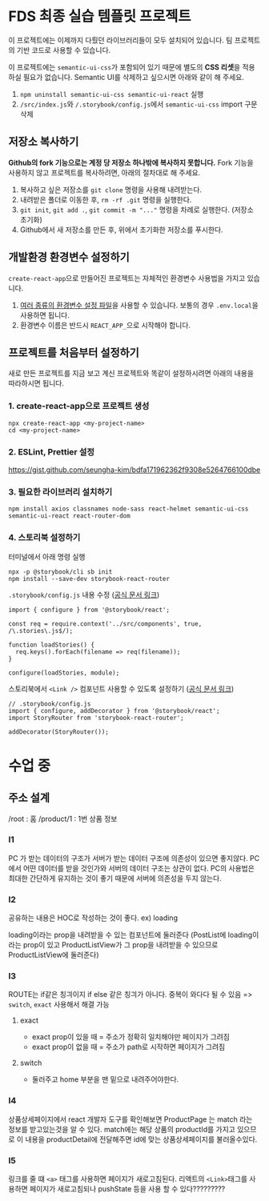 # FDS 최종 실습 템플릿 프로젝트

이 프로젝트에는 이제까지 다뤘던 라이브러리들이 모두 설치되어 있습니다. 팀 프로젝트의 기반 코드로 사용할 수 있습니다.

이 프로젝트에는 `semantic-ui-css`가 포함되어 있기 때문에 별도의 **CSS 리셋**을 적용하실 필요가 없습니다. Semantic UI를 삭제하고 싶으시면 아래와 같이 해 주세요.

1. `npm uninstall semantic-ui-css semantic-ui-react` 실행
2. `/src/index.js`와 `/.storybook/config.js`에서 `semantic-ui-css` import 구문 삭제

## 저장소 복사하기

**Github의 fork 기능으로는 계정 당 저장소 하나밖에 복사하지 못합니다.** Fork 기능을 사용하지 않고 프로젝트를 복사하려면, 아래의 절차대로 해 주세요.

1. 복사하고 싶은 저장소를 `git clone` 명령을 사용해 내려받는다.
1. 내려받은 폴더로 이동한 후, `rm -rf .git` 명령을 실행한다.
1. `git init`, `git add .`, `git commit -m "..."` 명령을 차례로 실행한다. (저장소 초기화)
1. Github에서 새 저장소를 만든 후, 위에서 초기화한 저장소를 푸시한다.

## 개발환경 환경변수 설정하기

`create-react-app`으로 만들어진 프로젝트는 자체적인 환경변수 사용법을 가지고 있습니다.

1. [여러 종류의 환경변수 설정 파일](https://facebook.github.io/create-react-app/docs/adding-custom-environment-variables#what-other-env-files-can-be-used)을 사용할 수 있습니다. 보통의 경우 `.env.local`을 사용하면 됩니다.
1. 환경변수 이름은 반드시 `REACT_APP_`으로 시작해야 합니다.

## 프로젝트를 처음부터 설정하기

새로 만든 프로젝트를 지금 보고 계신 프로젝트와 똑같이 설정하시려면 아래의 내용을 따라하시면 됩니다.

### 1. create-react-app으로 프로젝트 생성

```
npx create-react-app <my-project-name>
cd <my-project-name>
```

### 2. ESLint, Prettier 설정

https://gist.github.com/seungha-kim/bdfa171962362f9308e5264766100dbe

### 3. 필요한 라이브러리 설치하기

```
npm install axios classnames node-sass react-helmet semantic-ui-css semantic-ui-react react-router-dom
```

### 4. 스토리북 설정하기

터미널에서 아래 명령 실행

```
npx -p @storybook/cli sb init
npm install --save-dev storybook-react-router
```

`.storybook/config.js` 내용 수정 ([공식 문서 링크](https://storybook.js.org/basics/writing-stories/#loading-stories-dynamically))

```
import { configure } from '@storybook/react';

const req = require.context('../src/components', true, /\.stories\.js$/);

function loadStories() {
  req.keys().forEach(filename => req(filename));
}

configure(loadStories, module);
```

스토리북에서 `<Link />` 컴포넌트 사용할 수 있도록 설정하기 ([공식 문서 링크](https://github.com/gvaldambrini/storybook-router/tree/master/packages/react))

```
// .storybook/config.js
import { configure, addDecorator } from '@storybook/react';
import StoryRouter from 'storybook-react-router';

addDecorator(StoryRouter());
```

# 수업 중

## 주소 설계

/root : 홈
/product/1 : 1번 상품 정보

### I1

PC 가 받는 데이터의 구조가 서버가 받는 데이터 구조에 의존성이 있으면 좋지않다.
PC에서 어떤 데이터를 받을 것인가와 서버의 데이터 구조는 상관이 없다.
PC의 사용법은 최대한 간단하게 유지하는 것이 좋기 때문에 서버에 의존성을 두지 않는다.

### I2

공유하는 내용은 HOC로 작성하는 것이 좋다.
ex) loading

loading이라는 prop을 내려받을 수 있는 컴포넌트에 둘러준다 (PostList에 loading이라는 prop이 있고 ProductListView가 그 prop을 내려받을 수 있으므로 ProductListView에 둘러준다)

### I3

ROUTE는 if같은 칭긔이지 if else 같은 칭긔가 아니다. 중복이 와다다 될 수 있음 => `switch`, `exact` 사용해서 해결 가능

1. exact

   - exact prop이 있을 때 = 주소가 정확히 일치해야만 페이지가 그려짐
   - exact prop이 없을 때 = 주소가 path로 시작하면 페이지가 그려짐

1. switch
   - 둘러주고 home 부분을 맨 밑으로 내려주어야한다.

### I4

상품상세페이지에서 react 개발자 도구를 확인해보면 ProductPage 는 match 라는 정보를 받고있는것을 알 수 있다.
match에는 해당 상품의 productId를 가지고 있으므로 이 내용을 productDetail에 전달해주면 id에 맞는 상품상세페이지를 불러올수있다.

### I5

링크를 줄 떄 `<a>` 태그를 사용하면 페이지가 새로고침된다. 리액트의 `<Link>`태그를 사용하면 페이지가 새로고침되나 pushState 등을 사용 할 수 있다?????????
